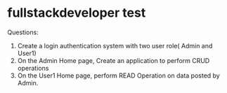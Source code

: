 # fullstackdeveloper test
Questions:
1. Create a login authentication system with two user role( Admin and User1)
2. On the Admin Home page, Create an application to perform CRUD operations
3. On the User1 Home page, perform READ Operation on data posted by Admin.
